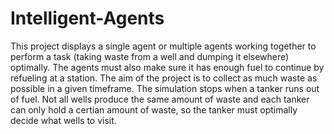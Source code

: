 # Intelligent-Agents
This project displays a single agent or multiple agents working together to perform a task (taking waste from a well and dumping it elsewhere) optimally. The agents must also make sure it has enough fuel to continue by refueling at a station. The aim of the project is to collect as much waste as possible in a given timeframe. The simulation stops when a tanker runs out of fuel. Not all wells produce the same amount of waste and each tanker can only hold a certian amount of waste, so the tanker must optimally decide what wells to visit. 
